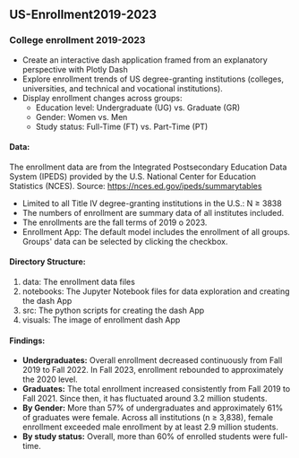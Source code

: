 ## US-Enrollment2019-2023
### College enrollment 2019-2023
- Create an interactive dash application framed from an explanatory perspective with Plotly Dash
- Explore enrollment trends of US degree-granting institutions (colleges, universities, and technical and vocational institutions).
- Display enrollment changes across groups:
    - Education level: Undergraduate (UG) vs. Graduate (GR)
    - Gender: Women vs. Men
    - Study status: Full-Time (FT) vs. Part-Time (PT)

#### Data: 
The enrollment data are from the Integrated Postsecondary Education Data System (IPEDS) provided by the U.S. National Center for Education Statistics (NCES).
Source: https://nces.ed.gov/ipeds/summarytables 
- Limited to all Title IV degree-granting institutions in the U.S.: N ≥ 3838
- The numbers of enrollment are summary data of all institutes included.
- The enrollments are the fall terms of 2019 o 2023. 
- Enrollment App: The default model includes the enrollment of all groups. Groups' data can be selected by clicking the checkbox. 

#### Directory Structure:
1. data: The enrollment data files
2. notebooks: The Jupyter Notebook files for data exploration and creating the dash App
3. src: The python scripts for creating the dash App
4. visuals: The image of enrollment dash App 
   
#### Findings: 
- **Undergraduates:** Overall enrollment decreased continuously from Fall 2019 to Fall 2022. In Fall 2023, enrollment rebounded to approximately the 2020 level.
- **Graduates:** The total enrollment increased consistently from Fall 2019 to Fall 2021. Since then, it has fluctuated around 3.2 million students. 
- **By Gender:** More than 57% of undergraduates and approximately 61% of graduates were female. Across all institutions (n ≥ 3,838), female enrollment exceeded male enrollment by at least 2.9 million students.
- **By study status:** Overall, more than 60% of enrolled students were full-time.
  
